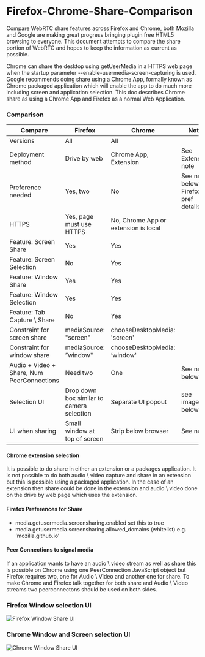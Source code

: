 Firefox-Chrome-Share-Comparison
===============================

Compare WebRTC share features across Firefox and Chrome, both Mozilla and Google are making great progress bringing plugin free HTML5 browsing to everyone.  This document attempts to compare the share portion of WebRTC and hopes to keep the information as current as possible.

Chrome can share the desktop using getUserMedia in a HTTPS web page when the startup parameter --enable-usermedia-screen-capturing is used. Google recommends doing share using a Chrome App, formally known as Chrome packaged application which will enable the app to do much more including screen and application selection.  This doc describes Chrome share as using a Chrome App and Firefox as a normal Web Application.

### Comparison

| Compare        | Firefox           | Chrome | Note |
| ------------- |-------------|-------------|-------------|
| Versions | All | All |  |
| Deployment method | Drive by web | Chrome App, Extension | See Extension note |
| Preference needed | Yes, two | No | See note below for Firefox pref details |
| HTTPS | Yes, page must use HTTPS | No, Chrome App or extension is local |  |
| Feature: Screen Share | Yes | Yes |  |
| Feature: Screen Selection | No | Yes |  |
| Feature: Window Share | Yes  | Yes |  |
| Feature: Window Selection | Yes  | Yes |  |
| Feature: Tab Capture \ Share | No  | Yes |  |
| Constraint for screen share | mediaSource: "screen" | chooseDesktopMedia: 'screen' | |
| Constraint for window share | mediaSource: ”window" | chooseDesktopMedia: ’window' | |
| Audio + Video + Share, Num PeerConnections  | Need two  | One  | See note below |
| Selection UI | Drop down box similar to camera selection | Separate UI popout  | see images below |
| UI when sharing | Small window at top of screen  | Strip below browser  | See note |


#### Chrome extension selection
It is possible to do share in either an extension or a packages application. It is not possible to do both audio \ video capture and share in an extension but this is possible using a packaged application. In the case of an extension then share could be done in the extension and audio \ video done on the drive by web page which uses the extension.


####  Firefox Preferences for Share

- media.getusermedia.screensharing.enabled                       set this to true
- media.getusermedia.screensharing.allowed_domains (whitelist)   e.g. ‘mozilla.github.io’


####  Peer Connections to signal media

If an application wants to have an audio \ video stream as well as share this is possible on Chrome using one PeerConnection JavaScript object but Firefox requires two, one for Audio \ Video and another one for share.  To make Chrome and Firefox talk together for both share and Audio \ Video streams two peerconnectons should be used on both sides.


### Firefox Window selection UI
![Firefox Window Share UI](https://github.com/emannion/Firefox-Chrome-Share-Comparison/blob/master/firefox_window_share_ui.png "Firefox Window Share UI")


### Chrome Window and Screen selection UI
![Chrome Window Share UI](https://github.com/emannion/Firefox-Chrome-Share-Comparison/blob/master/chrome_window_share_ui.png "Chrome Window Share UI")

